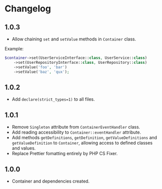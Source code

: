 # Changelog

## 1.0.3

- Allow chaining `set` and `setValue` methods in `Container` class.

Example:

```php
$container->set(UserServiceInterface::class, UserService::class)
    ->set(UserRepositoryInterface::class, UserRepository::class)
    ->setValue('foo', 'bar')
    ->setValue('baz', 'qux');
```

## 1.0.2

- Add `declare(strict_types=1)` to all files.

## 1.0.1

- Remove `Singleton` attribute from `ContainerEventHandler` class.
- Add reading accessibility to `Container::eventHandler` attribute.
- Add methods `getDefinitions`, `getDefinition`, `getValueDefinitions` and `getValueDefinition` to `Container`, allowing access to defined classes and values.
- Replace Prettier fomatting entirely by PHP CS Fixer.

## 1.0.0

- Container and dependencies created.
